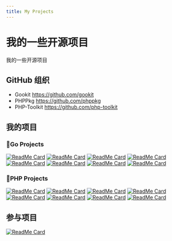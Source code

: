 ```yaml
---
title: My Projects
---
```


# 我的一些开源项目

我的一些开源项目

## GitHub 组织

- Gookit https://github.com/gookit
- PHPPkg https://github.com/phppkg
- PHP-Toolkit https://github.com/php-toolkit


## 我的项目


### 🎨Go Projects

[<img src="https://github-readme-stats.vercel.app/api/pin/?username=gookit&amp;repo=color&amp;show_owner=true" alt="ReadMe Card" class="no-zoom"></img>](https://github.com/gookit/color)
[<img src="https://github-readme-stats.vercel.app/api/pin/?username=gookit&amp;repo=goutil&amp;show_owner=true" alt="ReadMe Card" class="no-zoom"></img>](https://github.com/gookit/goutil)
[<img src="https://github-readme-stats.vercel.app/api/pin/?username=gookit&amp;repo=config&amp;show_owner=true" alt="ReadMe Card" class="no-zoom"></img>](https://github.com/gookit/config)
[<img src="https://github-readme-stats.vercel.app/api/pin/?username=gookit&amp;repo=validate&amp;show_owner=true" alt="ReadMe Card" class="no-zoom"></img>](https://github.com/gookit/validate)
[<img src="https://github-readme-stats.vercel.app/api/pin/?username=gookit&amp;repo=event&amp;show_owner=true" alt="ReadMe Card" class="no-zoom"></img>](https://github.com/gookit/event)
[<img src="https://github-readme-stats.vercel.app/api/pin/?username=gookit&amp;repo=rux&amp;show_owner=true" alt="ReadMe Card" class="no-zoom"></img>](https://github.com/gookit/rux)
[<img src="https://github-readme-stats.vercel.app/api/pin/?username=gookit&amp;repo=slog&amp;show_owner=true" alt="ReadMe Card" class="no-zoom"></img>](https://github.com/gookit/slog)
[<img src="https://github-readme-stats.vercel.app/api/pin/?username=gookit&amp;repo=cache&amp;show_owner=true" alt="ReadMe Card" class="no-zoom"></img>](https://github.com/gookit/cache)

### 🎨PHP Projects

[<img src="https://github-readme-stats.vercel.app/api/pin/?username=inhere&amp;repo=php-console&amp;show_owner=true" alt="ReadMe Card" class="no-zoom"></img>](https://github.com/inhere/php-console)
[<img src="https://github-readme-stats.vercel.app/api/pin/?username=inhere&amp;repo=php-validate&amp;show_owner=true" alt="ReadMe Card" class="no-zoom"></img>](https://github.com/inhere/php-validate)
[<img src="https://github-readme-stats.vercel.app/api/pin/?username=inhere&amp;repo=php-srouter&amp;show_owner=true" alt="ReadMe Card" class="no-zoom"></img>](https://github.com/inhere/php-srouter)
[<img src="https://github-readme-stats.vercel.app/api/pin/?username=phppkg&amp;repo=easytpl&amp;show_owner=true" alt="ReadMe Card" class="no-zoom"></img>](https://github.com/phppkg/easytpl)
[<img src="https://github-readme-stats.vercel.app/api/pin/?username=phppkg&amp;repo=phpgit&amp;show_owner=true" alt="ReadMe Card" class="no-zoom"></img>](https://github.com/phppkg/phpgit)
[<img src="https://github-readme-stats.vercel.app/api/pin/?username=phppkg&amp;repo=config&amp;show_owner=true" alt="ReadMe Card" class="no-zoom"></img>](https://github.com/phppkg/config)
[<img src="https://github-readme-stats.vercel.app/api/pin/?username=php-toolkit&amp;repo=pflag&amp;show_owner=true" alt="ReadMe Card" class="no-zoom"></img>](https://github.com/php-toolkit/pflag)
[<img src="https://github-readme-stats.vercel.app/api/pin/?username=php-toolkit&amp;repo=stdlib&amp;show_owner=true" alt="ReadMe Card" class="no-zoom"></img>](https://github.com/php-toolkit/stdlib)

## 参与项目

[<img src="https://github-readme-stats.vercel.app/api/pin/?username=swoft-cloud&amp;repo=swoft&amp;show_owner=true" alt="ReadMe Card" class="no-zoom"></img>](https://github.com/swoft-cloud/swoft)

